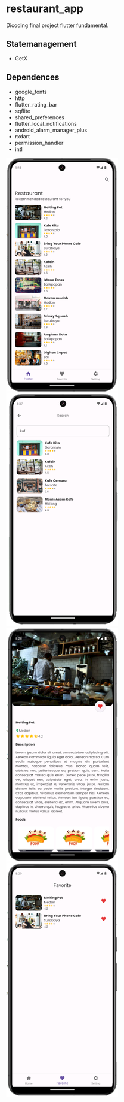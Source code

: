 # restaurant_app

Dicoding final project flutter fundamental.

## Statemanagement
- GetX

## Dependences

- google_fonts
- http
- flutter_rating_bar
- sqflite
- shared_preferences
- flutter_local_notifications
- android_alarm_manager_plus
- rxdart
- permission_handler
- intl

![Screenshot 1](/assets/images/home.png)
![Screenshot 2](/assets/images/search.png)
![Screenshot 3](/assets/images/detail.png)
![Screenshot 4](/assets/images/favorite.png)


